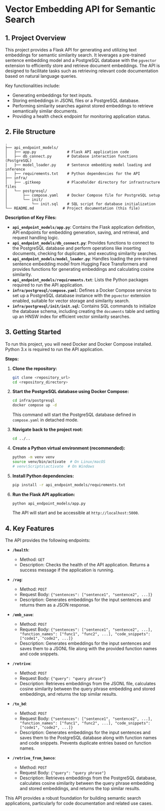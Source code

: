 # Vector Embedding API for Semantic Search

## 1. Project Overview

This project provides a Flask API for generating and utilizing text embeddings for semantic similarity search. It leverages a pre-trained sentence embedding model and a PostgreSQL database with the `pgvector` extension to efficiently store and retrieve document embeddings. The API is designed to facilitate tasks such as retrieving relevant code documentation based on natural language queries.

Key functionalities include:

*   Generating embeddings for text inputs.
*   Storing embeddings in JSONL files or a PostgreSQL database.
*   Performing similarity searches against stored embeddings to retrieve semantically similar documents.
*   Providing a health check endpoint for monitoring application status.

## 2. File Structure

```
.
├── api_endpoint_models/
│   ├── app.py              # Flask API application code
│   ├── db_connect.py       # Database interaction functions (PostgreSQL)
│   ├── model_loader.py     # Sentence embedding model loading and inference
│   ├── requirements.txt    # Python dependencies for the API
├── infra/
│   ├── .gitkeep            # Placeholder directory for infrastructure files
│   └── postgresql/
│       ├── compose.yaml    # Docker Compose file for PostgreSQL setup
│       └── init/
│           └── init.sql    # SQL script for database initialization
└── README.md             # Project documentation (this file)
```

**Description of Key Files:**

*   **`api_endpoint_models/app.py`**:  Contains the Flask application definition, API endpoints for embedding generation, saving, and retrieval, and request handling logic.
*   **`api_endpoint_models/db_connect.py`**:  Provides functions to connect to the PostgreSQL database and perform operations like inserting documents, checking for duplicates, and executing similarity searches.
*   **`api_endpoint_models/model_loader.py`**:  Handles loading the pre-trained sentence embedding model from Hugging Face Transformers and provides functions for generating embeddings and calculating cosine similarity.
*   **`api_endpoint_models/requirements.txt`**: Lists the Python packages required to run the API application.
*   **`infra/postgresql/compose.yaml`**: Defines a Docker Compose service to set up a PostgreSQL database instance with the `pgvector` extension enabled, suitable for vector storage and similarity search.
*   **`infra/postgresql/init/init.sql`**:  Contains SQL commands to initialize the database schema, including creating the `documents` table and setting up an HNSW index for efficient vector similarity searches.

## 3. Getting Started

To run this project, you will need Docker and Docker Compose installed. Python 3.x is required to run the API application.

**Steps:**

1.  **Clone the repository:**
    ```bash
    git clone <repository_url>
    cd <repository_directory>
    ```

2.  **Start the PostgreSQL database using Docker Compose:**
    ```bash
    cd infra/postgresql
    docker compose up -d
    ```
    This command will start the PostgreSQL database defined in `compose.yaml` in detached mode.

3.  **Navigate back to the project root:**
    ```bash
    cd ../..
    ```

4.  **Create a Python virtual environment (recommended):**
    ```bash
    python -m venv venv
    source venv/bin/activate  # On Linux/macOS
    # venv\Scripts\activate  # On Windows
    ```

5.  **Install Python dependencies:**
    ```bash
    pip install -r api_endpoint_models/requirements.txt
    ```

6.  **Run the Flask API application:**
    ```bash
    python api_endpoint_models/app.py
    ```
    The API will start and be accessible at `http://localhost:5000`.

## 4. Key Features

The API provides the following endpoints:

*   **`/health`**:
    *   Method: `GET`
    *   Description: Checks the health of the API application. Returns a success message if the application is running.

*   **`/rag`**:
    *   Method: `POST`
    *   Request Body: `{"sentences": ["sentence1", "sentence2", ...]}`
    *   Description: Generates embeddings for the input sentences and returns them as a JSON response.

*   **`/emb_save`**:
    *   Method: `POST`
    *   Request Body: `{"sentences": ["sentence1", "sentence2", ...], "function_names": ["func1", "func2", ...], "code_snippets": ["code1", "code2", ...]}`
    *   Description: Generates embeddings for the input sentences and saves them to a JSONL file along with the provided function names and code snippets.

*   **`/retrive`**:
    *   Method: `POST`
    *   Request Body: `{"query": "query phrase"}`
    *   Description: Retrieves embeddings from the JSONL file, calculates cosine similarity between the query phrase embedding and stored embeddings, and returns the top similar results.

*   **`/to_bd`**:
    *   Method: `POST`
    *   Request Body: `{"sentences": ["sentence1", "sentence2", ...], "function_names": ["func1", "func2", ...], "code_snippets": ["code1", "code2", ...]}`
    *   Description: Generates embeddings for the input sentences and saves them to the PostgreSQL database along with function names and code snippets. Prevents duplicate entries based on function names.

*   **`/retrive_from_banco`**:
    *   Method: `POST`
    *   Request Body: `{"query": "query phrase"}`
    *   Description: Retrieves embeddings from the PostgreSQL database, calculates cosine similarity between the query phrase embedding and stored embeddings, and returns the top similar results.

This API provides a robust foundation for building semantic search applications, particularly for code documentation and related use cases.